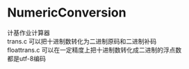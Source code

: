 # NumericConversion
计基作业计算器<br>
trans.c 
可以把十进制数转化为二进制原码和二进制补码<br>
floattrans.c 
可以在一定精度上把十进制数转化成二进制的浮点数<br>
都是utf-8编码
